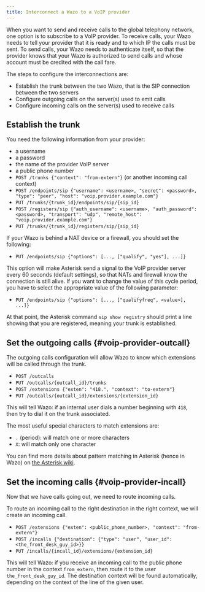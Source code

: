 ```yaml
---
title: Interconnect a Wazo to a VoIP provider
---
```


When you want to send and receive calls to the global telephony network, one option is to subscribe
to a VoIP provider. To receive calls, your Wazo needs to tell your provider that it is ready and to
which IP the calls must be sent. To send calls, your Wazo needs to authenticate itself, so that the
provider knows that your Wazo is authorized to send calls and whose account must be credited with
the call fare.

The steps to configure the interconnections are:

- Establish the trunk between the two Wazo, that is the SIP connection between the two servers
- Configure outgoing calls on the server(s) used to emit calls
- Configure incoming calls on the server(s) used to receive calls

## Establish the trunk

You need the following information from your provider:

- a username
- a password
- the name of the provider VoIP server
- a public phone number
- `POST /trunks {"context": "from-extern"}` (or another incoming call context)
- `POST /endpoints/sip {"username": <username>, "secret": <password>, "type": "peer", "host": "voip.provider.example.com"}`
- `PUT /trunks/{trunk_id}/endpoints/sip/{sip_id}`
- `POST /registers/sip {"auth_username": <username>, "auth_password": <password>, "transport": "udp", "remote_host": "voip.provider.example.com"}`
- `PUT /trunks/{trunk_id}/registers/sip/{sip_id}`

If your Wazo is behind a NAT device or a firewall, you should set the following:

- `PUT /endpoints/sip {"options": [..., ["qualify", "yes"], ...]}`

This option will make Asterisk send a signal to the VoIP provider server every 60 seconds (default
settings), so that NATs and firewall know the connection is still alive. If you want to change the
value of this cycle period, you have to select the appropriate value of the following parameter:

- `PUT /endpoints/sip {"options": [..., ["qualifyfreq", <value>], ...]}`

At that point, the Asterisk command `sip show registry` should print a line showing that you are
registered, meaning your trunk is established.

## Set the outgoing calls {#voip-provider-outcall}

The outgoing calls configuration will allow Wazo to know which extensions will be called through the
trunk.

- `POST /outcalls`
- `PUT /outcalls/{outcall_id}/trunks`
- `POST /extensions {"exten": "418.", "context": "to-extern"}`
- `PUT /outcalls/{outcall_id}/extensions/{extension_id}`

This will tell Wazo: if an internal user dials a number beginning with `418`, then try to dial it on
the trunk associated.

The most useful special characters to match extensions are:

- `.` (period): will match one or more characters
- `X`: will match only one character

You can find more details about pattern matching in Asterisk (hence in Wazo) on
[the Asterisk wiki](https://wiki.asterisk.org/wiki/display/AST/Pattern+Matching).

## Set the incoming calls {#voip-provider-incall}

Now that we have calls going out, we need to route incoming calls.

To route an incoming call to the right destination in the right context, we will create an incoming
call.

- `POST /extensions {"exten": <public_phone_number>, "context": "from-extern"}`
- `POST /incalls {"destination": {"type": "user", "user_id": <the_front_desk_guy_id>}}`
- `PUT /incalls/{incall_id}/extensions/{extension_id}`

This will tell Wazo: if you receive an incoming call to the public phone number in the context
`from_extern`, then route it to the user `the_front_desk_guy_id`. The destination context will be
found automatically, depending on the context of the line of the given user.
